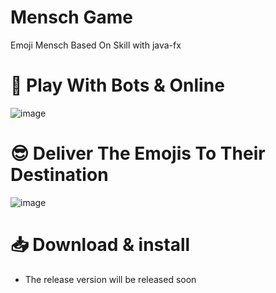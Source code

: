 # Mensch Game
Emoji Mensch Based On Skill with java-fx 

# 🚩 Play With Bots & Online

![image](https://user-images.githubusercontent.com/87861266/183846865-ab1996f8-17d2-4a12-a18f-47a0c459a167.png)

# 😎 Deliver The Emojis To Their Destination

![image](https://user-images.githubusercontent.com/87861266/185734685-2bf9ed06-c64e-4adf-b78e-61e1f16da542.png)


# 📥 Download & install
- The release version will be released soon
